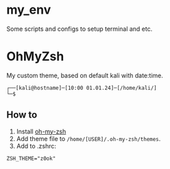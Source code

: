 # my_env
Some scripts and configs to setup terminal and etc.


# OhMyZsh

My custom theme, based on default kali with date:time.

```
┌──[kali@hostname]─[10:00 01.01.24]─[/home/kali/]
└─$ 
```

## How to

1) Install [oh-my-zsh](https://ohmyz.sh/#install)
2) Add theme file to `/home/[USER]/.oh-my-zsh/themes`.
3) Add to .zshrc: 
```
ZSH_THEME="z0ok"
```
